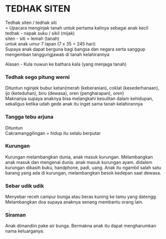 # TEDHAK SITEN
Tedhak siten / tedhak siti  
= Upacara menginjak tanah untuk pertama kalinya sebagai anak kecil  
tedhak - napak suku / sikil (mijak)  
siten - siti = lemah (tanah)  
untuk anak umur 7 lapan (7 x 35 = 245 hari)  
Supaya anak dapat berguna bagi bangsa dan negara serta sanggup mengemban tanggungjawab di tanah kelahirannya

Alasan - Kula nuwun  ke bathara kala (yang menjaga tanah)

### Tedhak sego pitung werni  
Dituntun nginjek bubur ketan(merah (keberanian), coklat (kesederhanaan), ijo (keteduhan), biru (dewasa), oren (pengharapan), oren)  
Maknanya supaya anaknya bisa melangkahi kesulitan dalam kehidupan, sekaligus ketika udah gede anak itu inget sama tanah kelahirannya

### Tangga tebu arjuna
Dituntun  
Cakramanggilingan = hidup itu selalu berputar

### Kurungan
Kurungan melambangkan dunia, anak masuk kurungan. Melambangkan anak masuk dan mengenal dunia.
anak masuk kurungan ayam. didalem kurungan dikasih buku, handphone, padi, uang. Anak itu ngambil salah satu barang yang ada di kurungan, melambangkan besok kedepan saat dewasa.

### Sebar udik udik
Menyebar receh campur bunga atau beras kuning ke tamu yang datengg. Melambangkan doa supaya anaknya senang membantu orang lain.

### Siraman
Anak dimandiin pake air bunga. Bermakna anak itu dapat mengharumkan nama keluarganya.

### 